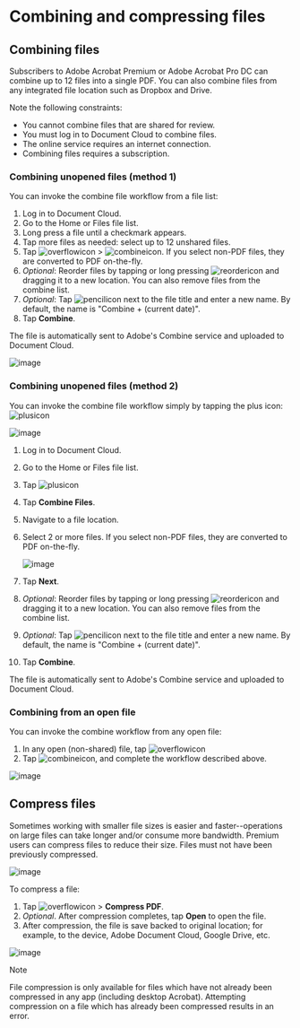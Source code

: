 # Combining and compressing files


## Combining files


Subscribers to Adobe Acrobat Premium or Adobe Acrobat Pro DC can combine
up to 12 files into a single PDF. You can also combine files from any
integrated file location such as Dropbox and Drive.

Note the following constraints:

* You cannot combine files that are shared for review.
* You must log in to Document Cloud to combine files.
* The online service requires an internet connection.
* Combining files requires a subscription.

### Combining unopened files (method 1)

You can invoke the combine file workflow from a file list:

1.  Log in to Document Cloud.
2.  Go to the Home or Files file list.
3.  Long press a file until a checkmark appears.
4.  Tap more files as needed: select up to 12 unshared files.
5.  Tap ![overflowicon](../imagesandroid/overflowicon.png) \>
    ![combineicon](../imagesandroid/combineicon.png). If you select
    non-PDF files, they are converted to PDF on-the-fly.
6.  *Optional*: Reorder files by tapping or long pressing
    ![reordericon](../imagesandroid/reordericon.png) and dragging it to
    a new location. You can also remove files from the combine list.
7.  *Optional*: Tap ![pencilicon](../imagesandroid/pencilicon.png) next
    to the file title and enter a new name. By default, the name is
    \"Combine + (current date)\".
8.  Tap **Combine**.

The file is automatically sent to Adobe\'s Combine service and uploaded
to Document Cloud.

![image](../imagesandroid/combinefiles1.png)

### Combining unopened files (method 2)

You can invoke the combine file workflow simply by tapping the plus
icon: ![plusicon](../imagesandroid/plusicon.png)

![image](../imagesandroid/createmenu.png)

1. Log in to Document Cloud.
2. Go to the Home or Files file list.
3. Tap ![plusicon](../imagesandroid/plusicon.png)
4. Tap **Combine Files**.
5. Navigate to a file location.
6. Select 2 or more files. If you select non-PDF files, they are converted to PDF on-the-fly.

   ![image](../imagesandroid/combinefiles1.png)

7. Tap **Next**.
8. *Optional*: Reorder files by tapping or long pressing ![reordericon](../imagesandroid/reordericon.png) and dragging it to a new location. You can also remove files from the combine list.
9. *Optional*: Tap ![pencilicon](../imagesandroid/pencilicon.png) next to the file title and enter a new name. By default, the name is  \"Combine + (current date)\".
10. Tap **Combine**.

The file is automatically sent to Adobe\'s Combine service and uploaded to Document Cloud.

### Combining from an open file

You can invoke the combine workflow from any open file:

1.  In any open (non-shared) file, tap
    ![overflowicon](../imagesandroid/overflowicon.png)
2.  Tap ![combineicon](../imagesandroid/combineicon.png), and complete
    the workflow described above.

![image](../imagesandroid/fileoverflowmenu.png)

## Compress files


Sometimes working with smaller file sizes is easier and
faster\--operations on large files can take longer and/or consume more
bandwidth. Premium users can compress files to reduce their size. Files
must not have been previously compressed.

![image](../imagesandroid/contextmenu1.png)

To compress a file:

1.  Tap ![overflowicon](../imagesandroid/overflowicon.png) \> **Compress
    PDF**.
2.  *Optional*. After compression completes, tap **Open** to open the
    file.
3.  After compression, the file is save backed to original location; for
    example, to the device, Adobe Document Cloud, Google Drive, etc.

![image](../imagesandroid/compressmsg2.png)

>[!NOTE]
>
>File compression is only available for files which have not already been compressed in any app (including desktop Acrobat). Attempting compression on a file which has already been compressed results in an error.
